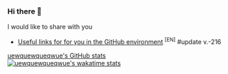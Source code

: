 ### Hi there 👋

I would like to share with you

<!-- BLOG-POST-LIST:START -->
- [Useful links for for you in the GitHub environment](https://github.com/uewquewqueqwue/uew-UsefulGitHub) <sup>[EN]</sup> #update v.-216
<!-- BLOG-POST-LIST:END -->


[uewquewqueqwue's GitHub stats](https://github-readme-stats.vercel.app/api?username=uewquewqueqwue&show_icons=true&theme=tokyonight)</br>
[![uewquewqueqwue's wakatime stats](https://github-readme-stats.vercel.app/api/wakatime?username=uewquewqueqwue&theme=radical)](https://wakatime.com/@uewquewqueqwue)

